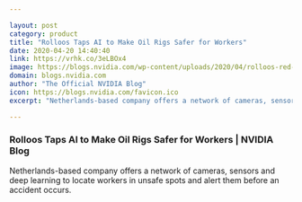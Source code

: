 ```yaml
---

layout: post
category: product
title: "Rolloos Taps AI to Make Oil Rigs Safer for Workers"
date: 2020-04-20 14:40:40
link: https://vrhk.co/3eLBOx4
image: https://blogs.nvidia.com/wp-content/uploads/2020/04/rolloos-red-zone-monitoring-background.jpg
domain: blogs.nvidia.com
author: "The Official NVIDIA Blog"
icon: https://blogs.nvidia.com/favicon.ico
excerpt: "Netherlands-based company offers a network of cameras, sensors and deep learning to locate workers in unsafe spots and alert them before an accident occurs."

---
```


### Rolloos Taps AI to Make Oil Rigs Safer for Workers | NVIDIA Blog

Netherlands-based company offers a network of cameras, sensors and deep learning to locate workers in unsafe spots and alert them before an accident occurs.